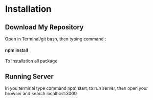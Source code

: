 # Installation

## Download My Repository
Open in Terminal/git bash, then typing command :

#### npm install
To Installation all package

## Running Server
In you terminal type command npm start, to run server, then open your browser and search localhost:3000
